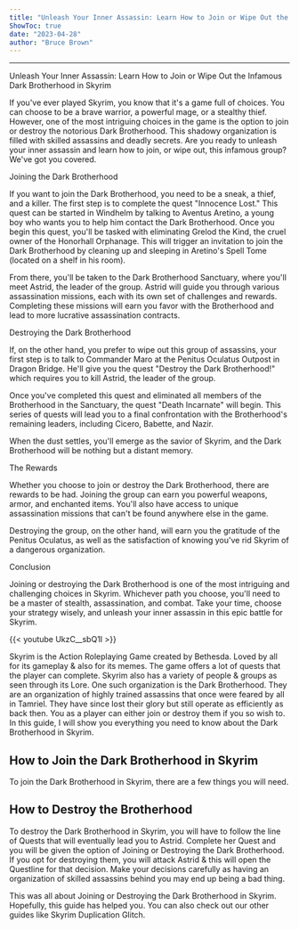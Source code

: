 ```yaml
---
title: "Unleash Your Inner Assassin: Learn How to Join or Wipe Out the Infamous Dark Brotherhood in Skyrim"
ShowToc: true 
date: "2023-04-28"
author: "Bruce Brown"
---
```

*****
Unleash Your Inner Assassin: Learn How to Join or Wipe Out the Infamous Dark Brotherhood in Skyrim

If you've ever played Skyrim, you know that it's a game full of choices. You can choose to be a brave warrior, a powerful mage, or a stealthy thief. However, one of the most intriguing choices in the game is the option to join or destroy the notorious Dark Brotherhood. This shadowy organization is filled with skilled assassins and deadly secrets. Are you ready to unleash your inner assassin and learn how to join, or wipe out, this infamous group? We've got you covered.

Joining the Dark Brotherhood

If you want to join the Dark Brotherhood, you need to be a sneak, a thief, and a killer. The first step is to complete the quest "Innocence Lost." This quest can be started in Windhelm by talking to Aventus Aretino, a young boy who wants you to help him contact the Dark Brotherhood. Once you begin this quest, you'll be tasked with eliminating Grelod the Kind, the cruel owner of the Honorhall Orphanage. This will trigger an invitation to join the Dark Brotherhood by cleaning up and sleeping in Aretino's Spell Tome (located on a shelf in his room).

From there, you'll be taken to the Dark Brotherhood Sanctuary, where you'll meet Astrid, the leader of the group. Astrid will guide you through various assassination missions, each with its own set of challenges and rewards. Completing these missions will earn you favor with the Brotherhood and lead to more lucrative assassination contracts.

Destroying the Dark Brotherhood

If, on the other hand, you prefer to wipe out this group of assassins, your first step is to talk to Commander Maro at the Penitus Oculatus Outpost in Dragon Bridge. He'll give you the quest "Destroy the Dark Brotherhood!" which requires you to kill Astrid, the leader of the group.

Once you've completed this quest and eliminated all members of the Brotherhood in the Sanctuary, the quest "Death Incarnate" will begin. This series of quests will lead you to a final confrontation with the Brotherhood's remaining leaders, including Cicero, Babette, and Nazir.

When the dust settles, you'll emerge as the savior of Skyrim, and the Dark Brotherhood will be nothing but a distant memory.

The Rewards

Whether you choose to join or destroy the Dark Brotherhood, there are rewards to be had. Joining the group can earn you powerful weapons, armor, and enchanted items. You'll also have access to unique assassination missions that can't be found anywhere else in the game.

Destroying the group, on the other hand, will earn you the gratitude of the Penitus Oculatus, as well as the satisfaction of knowing you've rid Skyrim of a dangerous organization.

Conclusion

Joining or destroying the Dark Brotherhood is one of the most intriguing and challenging choices in Skyrim. Whichever path you choose, you'll need to be a master of stealth, assassination, and combat. Take your time, choose your strategy wisely, and unleash your inner assassin in this epic battle for Skyrim.

{{< youtube UkzC__sbQ1I >}} 



Skyrim is the Action Roleplaying Game created by Bethesda. Loved by all for its gameplay & also for its memes. The game offers a lot of quests that the player can complete. Skyrim also has a variety of people & groups as seen through its Lore. One such organization is the Dark Brotherhood. They are an organization of highly trained assassins that once were feared by all in Tamriel. They have since lost their glory but still operate as efficiently as back then. You as a player can either join or destroy them if you so wish to. In this guide, I will show you everything you need to know about the Dark Brotherhood in Skyrim.
 
## How to Join the Dark Brotherhood in Skyrim
 

 
To join the Dark Brotherhood in Skyrim, there are a few things you will need.
 
## How to Destroy the Brotherhood
 
To destroy the Dark Brotherhood in Skyrim, you will have to follow the line of Quests that will eventually lead you to Astrid. Complete her Quest and you will be given the option of Joining or Destroying the Dark Brotherhood. If you opt for destroying them, you will attack Astrid & this will open the Questline for that decision. Make your decisions carefully as having an organization of skilled assassins behind you may end up being a bad thing.
 
This was all about Joining or Destroying the Dark Brotherhood in Skyrim. Hopefully, this guide has helped you. You can also check out our other guides like Skyrim Duplication Glitch.




